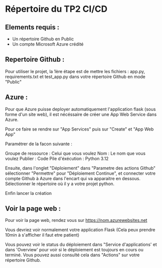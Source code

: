# Répertoire du TP2 CI/CD

## Elements requis :

- Un répertoire Github en Public
- Un compte Microsoft Azure crédité

## Repertoire Github :

Pour utiliser le projet, la 1ère étape est de mettre les fichiers : app.py, requirements.txt et test_app.py dans votre répertoire Github en mode "Public"

## Azure :

Pour que Azure puisse deployer automatiquement l'application flask (sous forme d'un site web), il est nécéssaire de créer une App Web Service dans Azure.

Pour ce faire se rendre sur "App Services" puis sur "Create" et "App Web App"

Paramétrer de la facon suivante : 

Groupe de ressource : Celui que vous voulez
Nom : Le nom que vous voulez
Publier : Code
Pile d'éxécution : Python 3.12

Ensuite, dans l'onglet "Déploiement" dans "Parametre des actions Github" sélectionner "Permettre" pour "Déploiement Continue", et connecter votre compte Github à Azure dans l'encart qui va apparaitre en dessous. Sélectionner le répertoire où il y a votre projet python.

Enfin lancer la création

## Voir la page web :

Pour voir la page web, rendez vous sur https://nom.azurewebsites.net

Vous devriez voir normalement votre application Flask (Cela peux prendre 10min à s'afficher il faut etre patient)

Vous pouvez voir le status du déploiement dans "Service d'applications' et dans 'Overview' pour voir si le déploiement est toujours en cours ou terminé.
Vous pouvez aussi consulté cela dans "Actions" sur votre répertoire Github.
